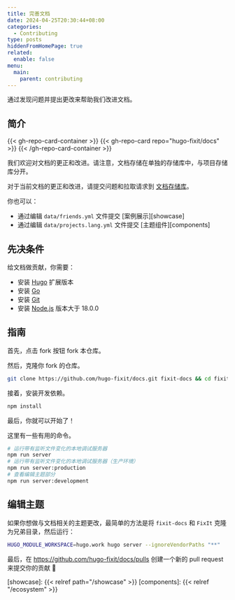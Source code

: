 ```yaml
---
title: 完善文档
date: 2024-04-25T20:30:44+08:00
categories:
  - Contributing
type: posts
hiddenFromHomePage: true
related:
  enable: false
menu:
  main:
    parent: contributing
---
```


通过发现问题并提出更改来帮助我们改进文档。

<!--more-->

## 简介

{{< gh-repo-card-container >}}
  {{< gh-repo-card repo="hugo-fixit/docs" >}}
{{< /gh-repo-card-container >}}

我们欢迎对文档的更正和改进。请注意，文档存储在单独的存储库中，与项目存储库分开。

对于当前文档的更正和改进，请提交问题和拉取请求到 [文档存储库][docs]。

你也可以：
<!-- markdownlint-disable-file reference-links-images -->
- 通过编辑 `data/friends.yml` 文件提交 [案例展示][showcase]
- 通过编辑 `data/projects.lang.yml` 文件提交 [主题组件][components]

## 先决条件

给文档做贡献，你需要：

- 安装 [Hugo][hugo] 扩展版本
- 安装 [Go][go]
- 安装 [Git][git]
- 安装 [Node.js][node] 版本大于 18.0.0

## 指南

首先，点击 fork 按钮 fork 本仓库。

然后，克隆你 fork 的仓库。

```bash
git clone https://github.com/hugo-fixit/docs.git fixit-docs && cd fixit-docs
```

接着，安装开发依赖。

```bash
npm install
```

最后，你就可以开始了！

这里有一些有用的命令。

```bash
# 运行带有监听文件变化的本地调试服务器
npm run server
# 运行带有监听文件变化的本地调试服务器（生产环境）
npm run server:production
# 查看编辑主题部分
npm run server:development
```

## 编辑主题

如果你想做与文档相关的主题更改，最简单的方法是将 `fixit-docs` 和 `FixIt` 克隆为兄弟目录，然后运行：

```bash
HUGO_MODULE_WORKSPACE=hugo.work hugo server --ignoreVendorPaths "**"
```

最后，在 <https://github.com/hugo-fixit/docs/pulls> 创建一个新的 pull request 来提交你的贡献 🎉

<!-- link reference definition -->
[docs]: https://github.com/hugo-fixit/docs
[hugo]: https://gohugo.io/installation/
[go]: https://go.dev/doc/install
[git]: https://git-scm.com/book/en/v2/Getting-Started-Installing-Git
[node]: https://nodejs.org/en/download/
[showcase]: {{< relref path="/showcase" >}}
[components]: {{< relref "/ecosystem" >}}
